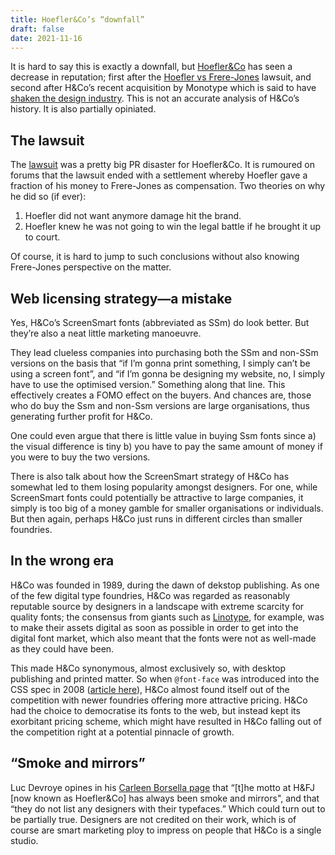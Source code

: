 ```yaml
---
title: Hoefler&Co’s “downfall”
draft: false
date: 2021-11-16
---
```


It is hard to say this is exactly a downfall, but [Hoefler&Co](https://en.wikipedia.org/wiki/Hoefler_%26_Co.) has seen a decrease in reputation; first after the [Hoefler vs Frere-Jones](https://www.scribd.com/document/200243509/Tobias-Frere-Jones-v-Jonathan-Hoefler) lawsuit, and second after H&Co’s recent acquisition by Monotype which is said to have [shaken the design industry](https://qz.com/2068310/what-monotypes-purchase-of-hoeflerco-means-to-font-designers/). This is not an accurate analysis of H&Co’s history. It is also partially opiniated.

## The lawsuit

The [lawsuit](https://www.theverge.com/2014/1/17/5318206/hoefler-and-frere-jones-lawsuit) was a pretty big PR disaster for Hoefler&Co. It is rumoured on forums that the lawsuit ended with a settlement whereby Hoefler gave a fraction of his money to Frere-Jones as compensation. Two theories on why he did so (if ever):

1. Hoefler did not want anymore damage hit the brand.
2. Hoefler knew he was not going to win the legal battle if he brought it up to court.

Of course, it is hard to jump to such conclusions without also knowing Frere-Jones perspective on the matter.

## Web licensing strategy—a mistake

Yes, H&Co’s ScreenSmart fonts (abbreviated as SSm) do look better. But they’re also a neat little marketing manoeuvre.

They lead clueless companies into purchasing both the SSm and non-SSm versions on the basis that “if I’m gonna print something, I simply can’t be using a screen font”, and “if I’m gonna be designing my website, no, I simply have to use the optimised version.” Something along that line. This effectively creates a FOMO effect on the buyers. And chances are, those who do buy the Ssm and non-Ssm versions are large organisations, thus generating further profit for H&Co.

One could even argue that there is little value in buying Ssm fonts since a) the visual difference is tiny b) you have to pay the same amount of money if you were to buy the two versions.

There is also talk about how the ScreenSmart strategy of H&Co has somewhat led to them losing popularity amongst designers. For one, while ScreenSmart fonts could potentially be attractive to large companies, it simply is too big of a money gamble for smaller organisations or individuals. But then again, perhaps H&Co just runs in different circles than smaller foundries.

## In the wrong era

H&Co was founded in 1989, during the dawn of dekstop publishing. As one of the few digital type foundries, H&Co was regarded as reasonably reputable source by designers in a landscape with extreme scarcity for quality fonts; the consensus from giants such as [Linotype](https://en.wikipedia.org/wiki/Mergenthaler_Linotype_Company), for example, was to make their assets digital as soon as possible in order to get into the digital font market, which also meant that the fonts were not as well-made as they could have been.

This made H&Co synonymous, almost exclusively so, with desktop publishing and printed matter. So when ```@font-face``` was introduced into the CSS spec in 2008 ([article here](https://www.typotheque.com/articles/brief_history_of_webfonts)), H&Co almost found itself out of the competition with newer foundries offering more attractive pricing. H&Co had the choice to democratise its fonts to the web, but instead kept its exorbitant pricing scheme, which might have resulted in H&Co falling out of the competition right at a potential pinnacle of growth.

## “Smoke and mirrors”

Luc Devroye opines in his [Carleen Borsella page](http://luc.devroye.org/fonts-73731.html) that “[t]he motto at H&FJ [now known as Hoefler&Co] has always been smoke and mirrors", and that “they do not list any designers with their typefaces.” Which could turn out to be partially true. Designers are not credited on their work, which is of course are smart marketing ploy to impress on people that H&Co is a single studio.  

